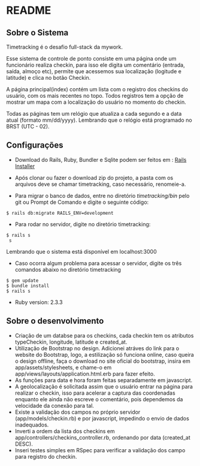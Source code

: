 # README

## Sobre o Sistema

Timetracking é o desafio full-stack da mywork.

Esse sistema de controle de ponto consiste em uma página onde um funcionário realiza checkin, para isso ele digita um comentário (entrada, saída, almoço etc), permite que acessemos sua localização (logitude e latitude) e clica no botão Checkin.

A página principal(index) contém um lista com o registro dos checkins do usuário, com os mais recentes no topo. Todos registros tem a opção de mostrar um mapa com a localização do usuário no momento do checkin.

Todas as páginas tem um relógio que atualiza a cada segundo e a data atual (formato mm/dd/yyyy). Lembrando que o relógio está programado no BRST (UTC - 02).

## Configurações
* Download do Rails, Ruby, Bundler e Sqlite podem ser feitos em : [Rails Installer](http://www.railsinstaller.org/)

* Após clonar ou fazer o download zip do projeto, a pasta com os arquivos deve se chamar timetracking, caso necessário, renomeie-a.

* Para migrar o banco de dados, entre no diretório *timetracking/bin* pelo git ou Prompt de Comando e digite o seguinte código:
```
$ rails db:migrate RAILS_ENV=development 
```
* Para rodar no servidor, digite no diretório timetracking:
```
$ rails s
 s
```
Lembrando que o sistema está disponível em localhost:3000

* Caso ocorra algum problema para acessar o servidor, digite os três comandos abaixo no diretório timetracking
```
$ gem update
$ bundle install
$ rails s
```

* Ruby version: 2.3.3

## Sobre o desenvolvimento
* Criação de um databse para os checkins, cada checkin tem os atributos typeCheckin, longitude, latitude e created_at.
* Utilização de Bootstrap no design. Adicionei atráves do link para o website do Bootstrap, logo, a estilização só funciona online, caso queira o design offline, faça o download no site oficial do bootstrap, insira em app/assets/stylesheets, e chame-o em app/views/layouts/application.html.erb para fazer efeito.
* As funções para data e hora foram feitas separadamente em javascript.
* A geolocalização é solicitada assim que o usuário entrar na página para realizar o checkin, isso para acelerar a captura das coordenadas enquanto ele ainda não escreve o comentário, pois dependemos da velocidade da conexão para tal.
* Existe a validação dos campos no próprio servidor (app/models/checkin.rb) e por javascript, impedindo o envio de dados inadequados.
* Inverti a ordem da lista dos checkins em app/controllers/checkins_controller.rb, ordenando por data (created_at DESC).
* Inseri testes simples em RSpec para verificar a validação dos campo para registro do checkin.
